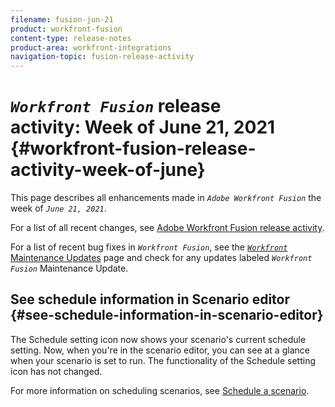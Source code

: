 ```yaml
---
filename: fusion-jun-21
product: workfront-fusion
content-type: release-notes
product-area: workfront-integrations
navigation-topic: fusion-release-activity
---
```




# *`Workfront Fusion`* release activity:&nbsp;Week of June 21, 2021 {#workfront-fusion-release-activity-week-of-june}

This page describes all enhancements made in *`Adobe Workfront Fusion`* the week of *`June 21, 2021`*.


For a list of all recent changes, see [Adobe Workfront Fusion release activity](fusion-release-activity.md).


For a list of recent bug fixes in *`Workfront Fusion`*, see the [ *`Workfront`* Maintenance Updates](https://one.workfront.com/s/article/Workfront-Maintenance-Updates-1882317350) page and check for any updates labeled *`Workfront Fusion`* Maintenance Update.


## See schedule information in Scenario editor {#see-schedule-information-in-scenario-editor}

The Schedule setting icon now shows your scenario's current schedule setting. Now, when you're in the scenario editor, you can see at a glance when your scenario is set to run. The functionality of the Schedule setting icon has not changed.


For more information on scheduling scenarios, see [Schedule a scenario](schedule-a-scenario.md).
